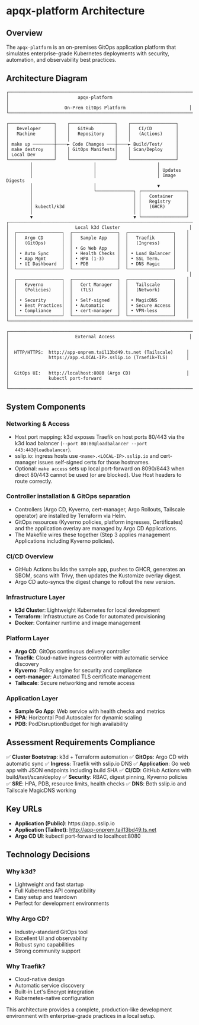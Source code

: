 # apqx-platform Architecture

## Overview

The `apqx-platform` is an on-premises GitOps application platform that simulates enterprise-grade Kubernetes deployments with security, automation, and observability best practices.

## Architecture Diagram

```
┌─────────────────────────────────────────────────────────────────────┐
│                          apqx-platform                              │
│                     On-Prem GitOps Platform                        │
└─────────────────────────────────────────────────────────────────────┘

┌─────────────────┐    ┌─────────────────┐    ┌─────────────────┐
│   Developer     │    │   GitHub        │    │   CI/CD         │
│   Machine       │    │   Repository    │    │   (Actions)     │
│                 │    │                 │    │                 │
│ make up ────────┼────► Code Changes ───┼────► Build/Test/     │
│ make destroy    │    │ GitOps Manifests│    │ Scan/Deploy     │
│ Local Dev       │    │                 │    │                 │
└─────────────────┘    └─────────────────┘    └─────────────────┘
         │                       │                       │
         │                       │                       │ Updates
         │                       │                       │ Image Digests
         │                       │                       ▼
         │                       └──────────────┐ ┌─────────────────┐
         │                                      │ │   Container     │
         │                                      │ │   Registry      │
         │ kubectl/k3d                          │ │   (GHCR)        │
         │                                      │ │                 │
         ▼                                      ▼ └─────────────────┘
┌─────────────────────────────────────────────────────────────────────┐
│                         Local k3d Cluster                          │
│  ┌─────────────────┐  ┌─────────────────┐  ┌─────────────────┐    │
│  │   Argo CD       │  │   Sample App    │  │   Traefik       │    │
│  │   (GitOps)      │  │                 │  │   (Ingress)     │    │
│  │                 │  │ • Go Web App    │  │                 │    │
│  │ • Auto Sync     │  │ • Health Checks │  │ • Load Balancer │    │
│  │ • App Mgmt      │  │ • HPA (1-3)     │  │ • SSL Term.     │    │
│  │ • UI Dashboard  │  │ • PDB           │  │ • DNS Magic     │    │
│  └─────────────────┘  └─────────────────┘  └─────────────────┘    │
│                                                                    │
│  ┌─────────────────┐  ┌─────────────────┐  ┌─────────────────┐    │
│  │   Kyverno       │  │   Cert Manager  │  │   Tailscale     │    │
│  │   (Policies)    │  │   (TLS)         │  │   (Network)     │    │
│  │                 │  │                 │  │                 │    │
│  │ • Security      │  │ • Self-signed   │  │ • MagicDNS      │    │
│  │ • Best Practices│  │ • Automatic     │  │ • Secure Access │    │
│  │ • Compliance    │  │ • cert-manager  │  │ • VPN-less      │    │
│  └─────────────────┘  └─────────────────┘  └─────────────────┘    │
└─────────────────────────────────────────────────────────────────────┘

┌─────────────────────────────────────────────────────────────────────┐
│                         External Access                            │
│                                                                     │
│  HTTP/HTTPS:  http://app-onprem.tail13bd49.ts.net (Tailscale)     │
│               https://app.<LOCAL-IP>.sslip.io (Traefik+TLS)       │
│                                                                     │
│  GitOps UI:   http://localhost:8080 (Argo CD)                     │
│               kubectl port-forward                                  │
└─────────────────────────────────────────────────────────────────────┘
```

## System Components

### Networking & Access
- Host port mapping: k3d exposes Traefik on host ports 80/443 via the k3d load balancer (`--port 80:80@loadbalancer --port 443:443@loadbalancer`).
- sslip.io: ingress hosts use `<name>.<LOCAL-IP>.sslip.io` and cert-manager issues self-signed certs for those hostnames.
- Optional: `make access` sets up local port-forward on 8090/8443 when direct 80/443 cannot be used (or are blocked). Use Host headers to route correctly.

### Controller installation & GitOps separation
- Controllers (Argo CD, Kyverno, cert-manager, Argo Rollouts, Tailscale operator) are installed by Terraform via Helm.
- GitOps resources (Kyverno policies, platform ingresses, Certificates) and the application overlay are managed by Argo CD Applications.
- The Makefile wires these together (Step 3 applies management Applications including Kyverno policies).

### CI/CD Overview
- GitHub Actions builds the sample app, pushes to GHCR, generates an SBOM, scans with Trivy, then updates the Kustomize overlay digest.
- Argo CD auto-syncs the digest change to rollout the new version.

### Infrastructure Layer
- **k3d Cluster**: Lightweight Kubernetes for local development
- **Terraform**: Infrastructure as Code for automated provisioning
- **Docker**: Container runtime and image management

### Platform Layer
- **Argo CD**: GitOps continuous delivery controller
- **Traefik**: Cloud-native ingress controller with automatic service discovery
- **Kyverno**: Policy engine for security and compliance
- **cert-manager**: Automated TLS certificate management
- **Tailscale**: Secure networking and remote access

### Application Layer
- **Sample Go App**: Web service with health checks and metrics
- **HPA**: Horizontal Pod Autoscaler for dynamic scaling
- **PDB**: PodDisruptionBudget for high availability

## Assessment Requirements Compliance

✅ **Cluster Bootstrap**: k3d + Terraform automation
✅ **GitOps**: Argo CD with automatic sync
✅ **Ingress**: Traefik with sslip.io DNS
✅ **Application**: Go web app with JSON endpoints including build SHA
✅ **CI/CD**: GitHub Actions with build/test/scan/deploy
✅ **Security**: RBAC, digest pinning, Kyverno policies
✅ **SRE**: HPA, PDB, resource limits, health checks
✅ **DNS**: Both sslip.io and Tailscale MagicDNS working

## Key URLs

- **Application (Public)**: https://app.<LOCAL-IP>.sslip.io
- **Application (Tailnet)**: http://app-onprem.tail13bd49.ts.net
- **Argo CD UI**: kubectl port-forward to localhost:8080

## Technology Decisions

### Why k3d?
- Lightweight and fast startup
- Full Kubernetes API compatibility
- Easy setup and teardown
- Perfect for development environments

### Why Argo CD?
- Industry-standard GitOps tool
- Excellent UI and observability
- Robust sync capabilities
- Strong community support

### Why Traefik?
- Cloud-native design
- Automatic service discovery
- Built-in Let's Encrypt integration
- Kubernetes-native configuration

This architecture provides a complete, production-like development environment with enterprise-grade practices in a local setup.